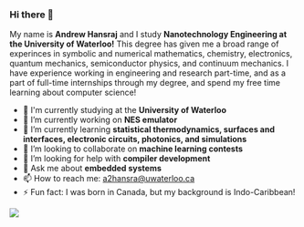 ### Hi there 👋

My name is **Andrew Hansraj** and I study **Nanotechnology Engineering at the University of Waterloo!** This degree has given me a broad range of experinces in symbolic and numerical mathematics, chemistry, electronics, quantum mechanics, semiconductor physics, and continuum mechanics. I have experience working in engineering and research part-time, and as a part of full-time internships through my degree, and spend my free time learning about computer science!

- 🏢 I'm currently studying at the **University of Waterloo**
- 🔭 I’m currently working on **NES emulator**
- 🌱 I’m currently learning **statistical thermodynamics, surfaces and interfaces, electronic circuits, photonics, and simulations**
- 👯 I’m looking to collaborate on **machine learning contests**
- 🤔 I’m looking for help with **compiler development**
- 💬 Ask me about **embedded systems**
- 📫 How to reach me: a2hansra@uwaterloo.ca
- ⚡ Fun fact: I was born in Canada, but my background is Indo-Caribbean!

![](https://komarev.com/ghpvc/?username=mqzpt&color=brightgreen)
